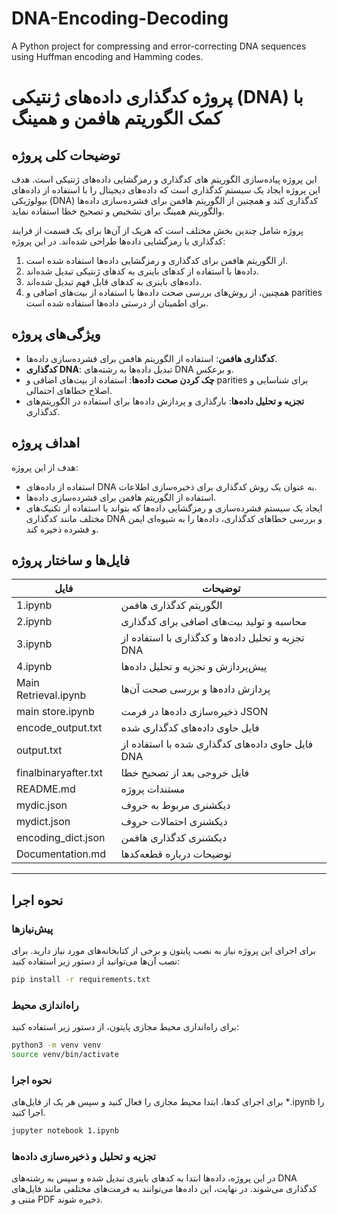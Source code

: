 # DNA-Encoding-Decoding
 A Python project for compressing and error-correcting DNA sequences using Huffman encoding and Hamming codes.

# پروژه کدگذاری داده‌های ژنتیکی (DNA) با کمک الگوریتم هافمن و همینگ

## توضیحات کلی پروژه
این پروژه پیاده‌سازی الگوریتم‌ های کدگذاری و رمزگشایی داده‌های ژنتیکی است. هدف این پروژه ایجاد یک سیستم کدگذاری است که داده‌های دیجیتال را با استفاده از داده‌های بیولوژیکی (DNA) کدگذاری کند و همچنین از الگوریتم هافمن برای فشرده‌سازی داده‌ها والگوریتم همینگ برای تشخیص و تصحیح خطا استفاده نماید.

پروژه شامل چندین بخش مختلف است که هریک از آن‌ها برای یک قسمت از فرایند کدگذاری یا رمزگشایی داده‌ها طراحی شده‌اند. در این پروژه:
1. از الگوریتم هافمن برای کدگذاری و رمزگشایی داده‌ها استفاده شده است.
2. داده‌ها با استفاده از کدهای باینری به کدهای ژنتیکی تبدیل شده‌اند.
3. داده‌های باینری به کدهای قابل فهم تبدیل شده‌اند.
4. همچنین، از روش‌های بررسی صحت داده‌ها با استفاده از بیت‌های اضافی و parities برای اطمینان از درستی داده‌ها استفاده شده است.

## ویژگی‌های پروژه
- **کدگذاری هافمن**: استفاده از الگوریتم هافمن برای فشرده‌سازی داده‌ها.
- **کدگذاری DNA**: تبدیل داده‌ها به رشته‌های DNA و برعکس.
- **چک کردن صحت داده‌ها**: استفاده از بیت‌های اضافی و parities برای شناسایی و اصلاح خطاهای احتمالی.
- **تجزیه و تحلیل داده‌ها**: بارگذاری و پردازش داده‌ها برای استفاده در الگوریتم‌های کدگذاری.

## اهداف پروژه
هدف از این پروژه:
- استفاده از داده‌های DNA به عنوان یک روش کدگذاری برای ذخیره‌سازی اطلاعات.
- استفاده از الگوریتم هافمن برای فشرده‌سازی داده‌ها.
- ایجاد یک سیستم فشرده‌سازی و رمزگشایی داده‌ها که بتواند با استفاده از تکنیک‌های مختلف مانند کدگذاری DNA و بررسی خطاهای کدگذاری، داده‌ها را به شیوه‌ای ایمن و فشرده ذخیره کند.

## فایل‌ها و ساختار پروژه




| فایل                           | توضیحات                                                   |
|-----------------------------|---------------------------------------------------------|
| 1.ipynb                     | الگوریتم کدگذاری هافمن                                  |
| 2.ipynb                     | محاسبه و تولید بیت‌های اضافی برای کدگذاری                 |
| 3.ipynb                     | تجزیه و تحلیل داده‌ها و کدگذاری با استفاده از DNA         |
| 4.ipynb                     | پیش‌پردازش و تجزیه و تحلیل داده‌ها                        |
| Main Retrieval.ipynb        | پردازش داده‌ها و بررسی صحت آن‌ها                          |
| main store.ipynb            | ذخیره‌سازی داده‌ها در فرمت JSON                          |
| encode_output.txt           | فایل حاوی داده‌های کدگذاری شده                           |
| output.txt                  | فایل حاوی داده‌های کدگذاری شده با استفاده از DNA          |
| finalbinaryafter.txt        | فایل خروجی بعد از تصحیح خطا                              |
| README.md                   | مستندات پروژه                                            |
| mydic.json                  | دیکشنری مربوط به حروف                                    |
| mydict.json                 | دیکشنری احتمالات حروف                                    |
| encoding_dict.json          | دیکشنری کدگذاری هافمن                                    |
| Documentation.md            | توضیحات درباره قطعه‌کدها                                 |
---
## نحوه اجرا

### پیش‌نیازها
برای اجرای این پروژه نیاز به نصب پایتون و برخی از کتابخانه‌های مورد نیاز دارید. برای نصب آن‌ها می‌توانید از دستور زیر استفاده کنید:

```bash
pip install -r requirements.txt
```

### راه‌اندازی محیط
برای راه‌اندازی محیط مجازی پایتون، از دستور زیر استفاده کنید:

```bash
python3 -m venv venv
source venv/bin/activate
```

### نحوه اجرا
برای اجرای کدها، ابتدا محیط مجازی را فعال کنید و سپس هر یک از فایل‌های *.ipynb را اجرا کنید.

```bash
jupyter notebook 1.ipynb
```

### تجزیه و تحلیل و ذخیره‌سازی داده‌ها
در این پروژه، داده‌ها ابتدا به کدهای باینری تبدیل شده و سپس به رشته‌های DNA کدگذاری می‌شوند. در نهایت، این داده‌ها می‌توانند به فرمت‌های مختلفی مانند فایل‌های متنی و PDF ذخیره شوند.
